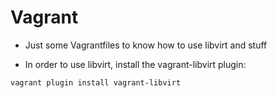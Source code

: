 # Vagrant

* Just some Vagrantfiles to know how to use libvirt and stuff

* In order to use libvirt, install the vagrant-libvirt plugin:

```bash
vagrant plugin install vagrant-libvirt
```
